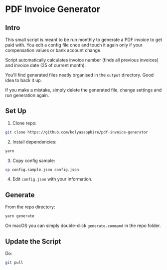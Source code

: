 # PDF Invoice Generator

## Intro

This small script is meant to be run monthly to generate a PDF invoice to get paid with.
You edit a config file once and touch it again only if your compensation values or bank account change.

Script automatically calculates invoice number (finds all previous invoices) and invoice date (25 of current month).

You'll find generated files neatly organised in the `output` directory. Good idea to back it up.

If you make a mistake, simply delete the generated file, change settings and run generation again.

## Set Up

1. Clone repo:

```bash
git clone https://github.com/kolyasapphire/pdf-invoice-generator
```

2. Install dependencies:

```bash
yarn
```

3. Copy config sample:

```bash
cp config.sample.json config.json
```

4. Edit `config.json` with your information.

## Generate

From the repo directory:

```bash
yarn generate
```

On macOS you can simply double-click `generate.command` in the repo folder.

## Update the Script

Do:

```bash
git pull
```
